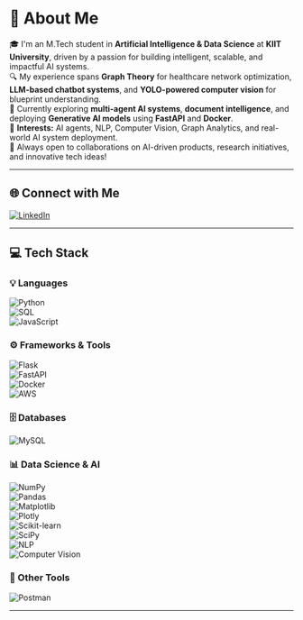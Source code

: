 # 💫 About Me  
🎓 I'm an M.Tech student in **Artificial Intelligence & Data Science** at **KIIT University**, driven by a passion for building intelligent, scalable, and impactful AI systems.  
🔍 My experience spans **Graph Theory** for healthcare network optimization, **LLM-based chatbot systems**, and **YOLO-powered computer vision** for blueprint understanding.  
🚀 Currently exploring **multi-agent AI systems**, **document intelligence**, and deploying **Generative AI models** using **FastAPI** and **Docker**.  
🧠 **Interests:** AI agents, NLP, Computer Vision, Graph Analytics, and real-world AI system deployment.  
🤝 Always open to collaborations on AI-driven products, research initiatives, and innovative tech ideas!

---

## 🌐 Connect with Me  
[![LinkedIn](https://img.shields.io/badge/LinkedIn-%230077B5.svg?style=flat-square&logo=linkedin&logoColor=white)](https://www.linkedin.com/in/muskaan-gupta-data-analyst-intern/)  

---

## 💻 Tech Stack

### 💡 Languages  
![Python](https://img.shields.io/badge/Python-3670A0?style=for-the-badge&logo=python&logoColor=ffdd54)  
![SQL](https://img.shields.io/badge/SQL-%2300C7B7.svg?style=for-the-badge&logo=mysql&logoColor=white)  
![JavaScript](https://img.shields.io/badge/JavaScript-%23323330.svg?style=for-the-badge&logo=javascript&logoColor=%23F7DF1E)  

### ⚙️ Frameworks & Tools  
![Flask](https://img.shields.io/badge/Flask-%23000.svg?style=for-the-badge&logo=flask&logoColor=white)  
![FastAPI](https://img.shields.io/badge/FastAPI-%23009688.svg?style=for-the-badge&logo=fastapi&logoColor=white)  
![Docker](https://img.shields.io/badge/Docker-%230db7ed.svg?style=for-the-badge&logo=docker&logoColor=white)  
![AWS](https://img.shields.io/badge/AWS-%23FF9900.svg?style=for-the-badge&logo=amazonaws&logoColor=white)  

### 🗄️ Databases  
![MySQL](https://img.shields.io/badge/MySQL-%2300000f.svg?style=for-the-badge&logo=mysql&logoColor=white)  

### 📊 Data Science & AI  
![NumPy](https://img.shields.io/badge/NumPy-%23013243.svg?style=for-the-badge&logo=numpy&logoColor=white)  
![Pandas](https://img.shields.io/badge/Pandas-%23150458.svg?style=for-the-badge&logo=pandas&logoColor=white)  
![Matplotlib](https://img.shields.io/badge/Matplotlib-%23ffffff.svg?style=for-the-badge&logo=matplotlib&logoColor=black)  
![Plotly](https://img.shields.io/badge/Plotly-%233F4F75.svg?style=for-the-badge&logo=plotly&logoColor=white)  
![Scikit-learn](https://img.shields.io/badge/Scikit--Learn-%23F7931E.svg?style=for-the-badge&logo=scikit-learn&logoColor=white)  
![SciPy](https://img.shields.io/badge/SciPy-%230C55A5.svg?style=for-the-badge&logo=scipy&logoColor=white)  
![NLP](https://img.shields.io/badge/NLP-%23007ACC.svg?style=for-the-badge&logo=fastapi&logoColor=white)  
![Computer Vision](https://img.shields.io/badge/Computer%20Vision-%230084FF.svg?style=for-the-badge&logo=opencv&logoColor=white)  

### 🧪 Other Tools  
![Postman](https://img.shields.io/badge/Postman-FF6C37?style=for-the-badge&logo=postman&logoColor=white)  

---
